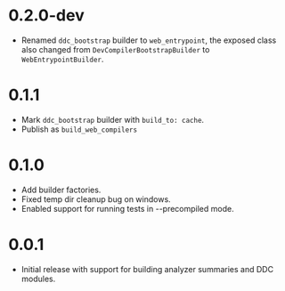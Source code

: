 # 0.2.0-dev

- Renamed `ddc_bootstrap` builder to `web_entrypoint`, the exposed class also
  changed from `DevCompilerBootstrapBuilder` to `WebEntrypointBuilder`.

# 0.1.1

- Mark `ddc_bootstrap` builder with `build_to: cache`.
- Publish as `build_web_compilers`

# 0.1.0

- Add builder factories.
- Fixed temp dir cleanup bug on windows.
- Enabled support for running tests in --precompiled mode.

# 0.0.1

- Initial release with support for building analyzer summaries and DDC modules.
